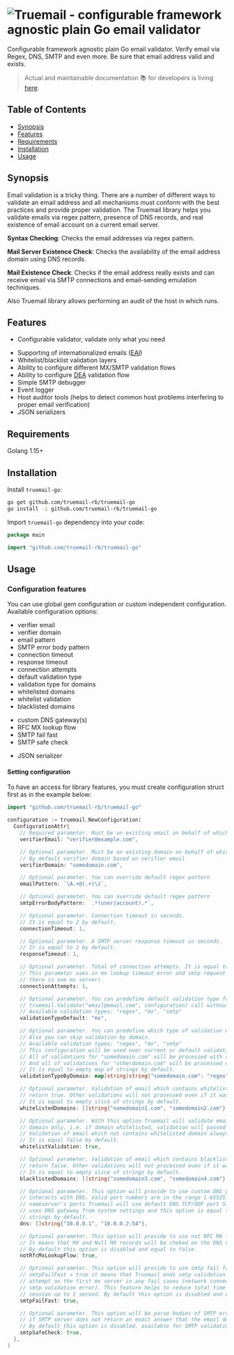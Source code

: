 # ![Truemail - configurable framework agnostic plain Go email validator](https://truemail-rb.org/assets/images/truemail_logo.png)

Configurable framework agnostic plain Go email validator. Verify email via Regex, DNS, SMTP and even more. Be sure that email address valid and exists.

> Actual and maintainable documentation :books: for developers is living [here](https://truemail-rb.org/truemail-go).

## Table of Contents

- [Synopsis](#synopsis)
- [Features](#features)
- [Requirements](#requirements)
- [Installation](#installation)
- [Usage](#usage)

## Synopsis

Email validation is a tricky thing. There are a number of different ways to validate an email address and all mechanisms must conform with the best practices and provide proper validation. The Truemail library helps you validate emails via regex pattern, presence of DNS records, and real existence of email account on a current email server.

**Syntax Checking**: Checks the email addresses via regex pattern.

**Mail Server Existence Check**: Checks the availability of the email address domain using DNS records.

**Mail Existence Check**: Checks if the email address really exists and can receive email via SMTP connections and email-sending emulation techniques.

Also Truemail library allows performing an audit of the host in which runs.

## Features

- Configurable validator, validate only what you need
<!-- - Only one runtime dependency -->
- Supporting of internationalized emails ([EAI](https://en.wikipedia.org/wiki/Email_address#Internationalization))
- Whitelist/blacklist validation layers
- Ability to configure different MX/SMTP validation flows
- Ability to configure [DEA](https://en.wikipedia.org/wiki/Disposable_email_address) validation flow
- Simple SMTP debugger
- Event logger
- Host auditor tools (helps to detect common host problems interfering to proper email verification)
- JSON serializers
<!-- - Ability to use the library as independent stateless microservice ([Truemail Server](https://truemail-rb.org/truemail-rack)) -->

## Requirements

Golang 1.15+

## Installation

Install `truemail-go`:

```bash
go get github.com/truemail-rb/truemail-go
go install -i github.com/truemail-rb/truemail-go
```

Import `truemail-go` dependency into your code:

```go
package main

import "github.com/truemail-rb/truemail-go"
```

## Usage

### Configuration features

You can use global gem configuration or custom independent configuration. Available configuration options:

- verifier email
- verifier domain
- email pattern
- SMTP error body pattern
- connection timeout
- response timeout
- connection attempts
- default validation type
- validation type for domains
- whitelisted domains
- whitelist validation
- blacklisted domains
<!-- - blacklisted mx ip-addresses -->
- custom DNS gateway(s)
- RFC MX lookup flow
- SMTP fail fast
- SMTP safe check
<!-- - event logger -->
- JSON serializer

#### Setting configuration

To have an access for library features, you must create configuration struct first as in the example below:

```go
import "github.com/truemail-rb/truemail-go"

configuration := truemail.NewConfiguration(
  ConfigurationAttr{
    // Required parameter. Must be an existing email on behalf of which verification will be performed
    verifierEmail: "verifier@example.com",

    // Optional parameter. Must be an existing domain on behalf of which verification will be performed.
    // By default verifier domain based on verifier email
    verifierDomain: "somedomain.com",

    // Optional parameter. You can override default regex pattern
    emailPattern: `\A.+@(.+)\z`,

    // Optional parameter. You can override default regex pattern
    smtpErrorBodyPattern: `.*(user|account).*`,

    // Optional parameter. Connection timeout in seconds.
    // It is equal to 2 by default.
    connectionTimeout: 1,

    // Optional parameter. A SMTP server response timeout in seconds.
    // It is equal to 2 by default.
    responseTimeout: 1,

    // Optional parameter. Total of connection attempts. It is equal to 2 by default.
    // This parameter uses in mx lookup timeout error and smtp request (for cases when
    // there is one mx server).
    connectionAttempts: 1,

    // Optional parameter. You can predefine default validation type for
    // truemail.Validate("email@email.com", configuration) call without type-parameter
    // Available validation types: "regex", "mx", "smtp"
    validationTypeDefault: "mx",

    // Optional parameter. You can predefine which type of validation will be used for domains.
    // Also you can skip validation by domain.
    // Available validation types: "regex", "mx", "smtp"
    // This configuration will be used over current or default validation type parameter
    // All of validations for "somedomain.com" will be processed with regex validation only.
    // And all of validations for "otherdomain.com" will be processed with mx validation only.
    // It is equal to empty map of strings by default.
    validationTypeByDomain: map[string]string{"somedomain.com": "regex", "otherdomain.com": "mx"}

    // Optional parameter. Validation of email which contains whitelisted domain always will
    // return true. Other validations will not processed even if it was defined in validationTypeByDomain
    // It is equal to empty slice of strings by default.
    whitelistedDomains: []string{"somedomain1.com", "somedomain2.com"},

    // Optional parameter. With this option Truemail will validate email which contains whitelisted
    // domain only, i.e. if domain whitelisted, validation will passed to Regex, MX or SMTP validators.
    // Validation of email which not contains whitelisted domain always will return false.
    // It is equal false by default.
    whitelistValidation: true,

    // Optional parameter. Validation of email which contains blacklisted domain always will
    // return false. Other validations will not processed even if it was defined in validationTypeByDomain
    // It is equal to empty slice of strings by default.
    blacklistedDomains: []string{"somedomain3.com", "somedomain4.com"},

    // Optional parameter. This option will provide to use custom DNS gateway when Truemail
    // interacts with DNS. Valid port numbers are in the range 1-65535. If you won't specify
    // nameserver's ports Truemail will use default DNS TCP/UDP port 53. By default Truemail
    // uses DNS gateway from system settings and this option is equal to empty slice of
    // strings by default.
    dns: []string{"10.0.0.1", "10.0.0.2:54"},

    // Optional parameter. This option will provide to use not RFC MX lookup flow.
    // It means that MX and Null MX records will be cheked on the DNS validation layer only.
    // By default this option is disabled and equal to false.
    notRfcMxLookupFlow: true,

    // Optional parameter. This option will provide to use smtp fail fast behaviour. When
    // smtpFailFast = true it means that Truemail ends smtp validation session after first
    // attempt on the first mx server in any fail cases (network connection/timeout error,
    // smtp validation error). This feature helps to reduce total time of SMTP validation
    // session up to 1 second. By default this option is disabled and equal to false.
    smtpFailFast: true,

    // Optional parameter. This option will be parse bodies of SMTP errors. It will be helpful
    // if SMTP server does not return an exact answer that the email does not exist
    // By default this option is disabled, available for SMTP validation only.
    smtpSafeCheck: true,
  },
)
```
